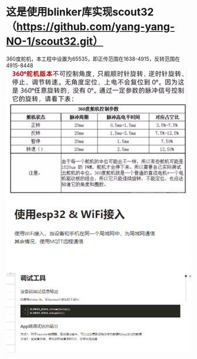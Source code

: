 # 这是使用blinker库实现scout32（https://github.com/yang-yang-NO-1/scout32.git）
360度舵机，本工程中设置为65535，即正传范围在1638-4915，反转范围在4915-8448
![](readme/20230517212340.png)
![](readme/20230521111056.png)
![](readme/20230521124001.png)